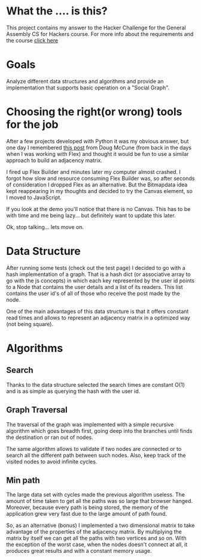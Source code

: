 What the .... is this?
======================

This project contains my answer to the Hacker Challenge for the General Assembly CS for Hackers course. For more info about the requirements and the course [click here](https://github.com/generalassembly/cs-for-hackers/tree/master/week-03)

Goals
=====

Analyze different data structures and algorithms and provide an implementation that supports basic operation on a "Social Graph".

Choosing the right(or wrong) tools for the job
===============================================

After a few projects developed with Python it was my obvious answer, but one day I remembered [this post](http://dougmccune.com/blog/2008/09/13/using-bitmapdata-for-array-manipulation-in-as3/) from Doug McCune (from back in the days when I was working with Flex) and thought it would be fun to use a similar approach to build an adjacency matrix.

I fired up Flex Builder and minutes later my computer almost crashed. I forgot how slow and resource consuming Flex Builder was, so after seconds of consideration I dropped Flex as an alternative. But the Bitmapdata idea kept reappearing in my thoughts and decided to try the Canvas element, so I moved to JavaScript. 

If you look at the demo you'll notice that there is no Canvas. This has to be with time and me being lazy... but definitely want to update this later.

Ok, stop talking... lets move on.

Data Structure
==============

After running some tests (check out the test page) I decided to go with a hash implementation of a graph. That is a hash dict (or associative array to go with the js concepts) in which each key represented by the user id points to a Node that contains the user details and a list of its readers. This list contains the user id's of all of those who receive the post made by the node.

One of the main advantages of this data structure is that it offers constant read times and allows to represent an adjacency matrix in a optimized way (not being square).

Algorithms
==========

Search
------

Thanks to the data structure selected the search times are constant O(1) and is as simple as querying the hash with the user id.

Graph Traversal
---------------

The traversal of the graph was implemented with a simple recursive algorithm which goes breadth first, going deep into the branches until finds the destination or ran out of nodes.

The same algorithm allows to validate if two nodes are connected or to search all the different path between such nodes. Also, keep track of the visited nodes to avoid infinite cycles.

Min path
--------

The large data set with cycles made the previous algorithm useless. The amount of time taken to get all the paths was so large that browser hanged. Moreover, because every path is being stored, the memory of the application grew very fast due to the large amount of path found.

So, as an alternative (bonus) I implemented a two dimensional matrix to take advantage of the properties of the adjacency matrix. By multiplying the matrix by itself we can get all the paths with two vertices and so on. With the exception of the worst case, when the nodes doesn't connect at all, it produces great results and with a constant memory usage.